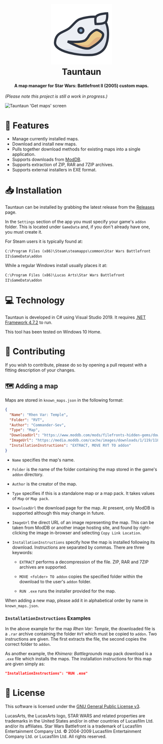 <h1 align="center">
  <br>
  <img src="tauntaun-icon-250px.png" alt="Tauntaun" width="200">
  <br>
  Tauntaun
  <br>
</h1>

<h4 align="center">A map manager for Star Wars: Battlefront II (2005) custom maps.</h4>

_(Please note this project is still a work in progress.)_

![Tauntaun 'Get maps' screen](https://i.imgur.com/Di5FmPh.png)

# 🎨 Features
* Manage currently installed maps.
* Download and install new maps.
* Pulls together download methods for existing maps into a single application.
* Supports downloads from [ModDB](https://www.moddb.com/games/star-wars-battlefront-ii).
* Supports extraction of ZIP, RAR and 7ZIP archives.
* Supports external installers in EXE format.

# 📥 Installation
Tauntaun can be installed by grabbing the latest release from the [Releases](https://github.com/jamesalexatkin/tauntaun/releases) page. 

In the `Settings` section of the app you must specify your game's `addon` folder. This is located under `GameData` and, if you don't already have one, you must create it.

For Steam users it is typically found at:

`C:\Program Files (x86)\Steam\steamapps\common\Star Wars Battlefront II\GameData\addon`

While a regular Windows install usually places it at:

`C:\Program Files (x86)\Lucas Arts\Star Wars Battlefront II\GameData\addon`

# 💻 Technology

Tauntaun is developed in C# using Visual Studio 2019. It requires [.NET Framework 4.7.2](https://dotnet.microsoft.com/download/dotnet-framework/net472) to run.

This tool has been tested on Windows 10 Home.

# 💬 Contributing
If you wish to contribute, please do so by opening a pull request with a fitting description of your changes.

## 🗺️ Adding a map
Maps are stored in `known_maps.json` in the following format:

```json
{
  "Name": "Rhen Var: Temple",
  "Folder": "RVT",
  "Author": "Commander-Sev",
  "Type": "Map",
  "DownloadUrl": "https://www.moddb.com/mods/filefronts-hidden-gems/downloads/rhen-var-temple",
  "ImageUrl": "https://media.moddb.com/cache/images/downloads/1/119/118726/thumb_620x2000/20170217101914_1.jpg",
  "InstallationInstructions": "EXTRACT, MOVE RVT TO addon"
}
```

* `Name` specifies the map's name.

* `Folder` is the name of the folder containing the map stored in the game's `addon` directory.

* `Author` is the creator of the map.

* `Type` specifies if this is a standalone map or a map pack. It takes values of `Map` or `Map pack`.

* `DownloadUrl` the download page for the map. At present, only ModDB is supported although this may change in future.

* `ImageUrl` the direct URL of an image representing the map. This can be taken from ModDB or another image hosting site, and found by right-clicking the image in-browser and selecting `Copy Link Location`.

* `InstallationInstructions` specify how the map is installed following its download. Instructions are separated by commas. There are three keywords:

  * `EXTRACT` performs a decompression of the file. ZIP, RAR and 7ZIP archives are supported.

  * `MOVE <folder> TO addon` copies the specified folder within the download to the user's `addon` folder.

  * `RUN .exe` runs the installer provided for the map.

When adding a new map, please add it in alphabetical order by name in `known_maps.json`.

### `InstallationInstructions` Examples

In the above example for the map _Rhen Var: Temple_, the downloaded file is a `.rar` archive containing the folder `RVT` which must be copied to `addon`. Two instructions are given. The first extracts the file, the second copies the correct folder to `addon`.

As another example, the _Khimera: Battlegrounds_ map pack download is a `.exe` file which installs the maps. The installation instructions for this map are given simply as: 

```json
"InstallationInstructions": "RUN .exe"
```


# 📜 License
This software is licensed under the [GNU General Public License v3](https://www.gnu.org/licenses/gpl-3.0.html).

LucasArts, the LucasArts logo, STAR WARS and related properties are trademarks in the United States and/or in other countries of Lucasfilm Ltd. and/or its affiliates. 
Star Wars Battlefront is a trademark of Lucasfilm Entertainment Company Ltd. 
© 2004-2009 Lucasfilm Entertainment Company Ltd. or Lucasfilm Ltd. All rights reserved.
